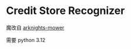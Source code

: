 # Credit Store Recognizer

魔改自 [arknights-mower](https://github.com/ArkMowers/arknights-mower)

需要 python 3.12
